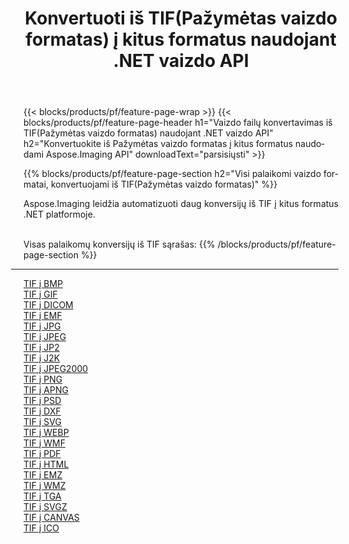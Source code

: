 ﻿---
title: Konvertuoti iš TIF(Pažymėtas vaizdo formatas) į kitus formatus naudojant .NET vaizdo API 
weight: 3920
url: /lt/net/conversion/from/tif 
lang: lt
langdirlevel: 2
locales: zh-hans,ja,it,ru,de,es,fr,nl,id,lt,pl,pt,vi,tr,ko,zh-hant,ar,hi,th,sv,cs,uk,he
description: Naudodami Aspose.Imaging galite lengvai konvertuoti iš TIF(Pažymėtas vaizdo formatas) į kitus formatus
---

{{< blocks/products/pf/feature-page-wrap >}}
{{< blocks/products/pf/feature-page-header h1="Vaizdo failų konvertavimas iš TIF(Pažymėtas vaizdo formatas) naudojant .NET vaizdo API" h2="Konvertuokite iš Pažymėtas vaizdo formatas į kitus formatus naudodami Aspose.Imaging API" downloadText="parsisiųsti" >}}


{{% blocks/products/pf/feature-page-section  h2="Visi palaikomi vaizdo formatai, konvertuojami iš TIF(Pažymėtas vaizdo formatas)" %}}
<p align=justify>Aspose.Imaging leidžia automatizuoti daug konversijų iš TIF į kitus formatus .NET platformoje. </p>
<br/>
Visas palaikomų konversijų iš TIF sąrašas:
{{% /blocks/products/pf/feature-page-section %}}
<div class="container-fluid productfamilypage bg-gray">
    <div class="convertypes bg-gray agp-content section">
        <div class="container">
		<hr style="margin-left:-20px;"/>
		<div class="row other-converters">
		    <div class='col-md-2 other-converter remove-lp remove-rp'><a href="/imaging/lt/net/conversion/tif-to-bmp" >TIF į BMP</a></div><div class='col-md-2 other-converter remove-lp remove-rp'><a href="/imaging/lt/net/conversion/tif-to-gif" >TIF į GIF</a></div><div class='col-md-2 other-converter remove-lp remove-rp'><a href="/imaging/lt/net/conversion/tif-to-dicom" >TIF į DICOM</a></div><div class='col-md-2 other-converter remove-lp remove-rp'><a href="/imaging/lt/net/conversion/tif-to-emf" >TIF į EMF</a></div><div class='col-md-2 other-converter remove-lp remove-rp'><a href="/imaging/lt/net/conversion/tif-to-jpg" >TIF į JPG</a></div><div class='col-md-2 other-converter remove-lp remove-rp'><a href="/imaging/lt/net/conversion/tif-to-jpeg" >TIF į JPEG</a></div><div class='col-md-2 other-converter remove-lp remove-rp'><a href="/imaging/lt/net/conversion/tif-to-jp2" >TIF į JP2</a></div><div class='col-md-2 other-converter remove-lp remove-rp'><a href="/imaging/lt/net/conversion/tif-to-j2k" >TIF į J2K</a></div><div class='col-md-2 other-converter remove-lp remove-rp'><a href="/imaging/lt/net/conversion/tif-to-jpeg2000" >TIF į JPEG2000</a></div><div class='col-md-2 other-converter remove-lp remove-rp'><a href="/imaging/lt/net/conversion/tif-to-png" >TIF į PNG</a></div><div class='col-md-2 other-converter remove-lp remove-rp'><a href="/imaging/lt/net/conversion/tif-to-apng" >TIF į APNG</a></div><div class='col-md-2 other-converter remove-lp remove-rp'><a href="/imaging/lt/net/conversion/tif-to-psd" >TIF į PSD</a></div><div class='col-md-2 other-converter remove-lp remove-rp'><a href="/imaging/lt/net/conversion/tif-to-dxf" >TIF į DXF</a></div><div class='col-md-2 other-converter remove-lp remove-rp'><a href="/imaging/lt/net/conversion/tif-to-svg" >TIF į SVG</a></div><div class='col-md-2 other-converter remove-lp remove-rp'><a href="/imaging/lt/net/conversion/tif-to-webp" >TIF į WEBP</a></div><div class='col-md-2 other-converter remove-lp remove-rp'><a href="/imaging/lt/net/conversion/tif-to-wmf" >TIF į WMF</a></div><div class='col-md-2 other-converter remove-lp remove-rp'><a href="/imaging/lt/net/conversion/tif-to-pdf" >TIF į PDF</a></div><div class='col-md-2 other-converter remove-lp remove-rp'><a href="/imaging/lt/net/conversion/tif-to-html" >TIF į HTML</a></div><div class='col-md-2 other-converter remove-lp remove-rp'><a href="/imaging/lt/net/conversion/tif-to-emz" >TIF į EMZ</a></div><div class='col-md-2 other-converter remove-lp remove-rp'><a href="/imaging/lt/net/conversion/tif-to-wmz" >TIF į WMZ</a></div><div class='col-md-2 other-converter remove-lp remove-rp'><a href="/imaging/lt/net/conversion/tif-to-tga" >TIF į TGA</a></div><div class='col-md-2 other-converter remove-lp remove-rp'><a href="/imaging/lt/net/conversion/tif-to-svgz" >TIF į SVGZ</a></div><div class='col-md-2 other-converter remove-lp remove-rp'><a href="/imaging/lt/net/conversion/tif-to-canvas" >TIF į CANVAS</a></div><div class='col-md-2 other-converter remove-lp remove-rp'><a href="/imaging/lt/net/conversion/tif-to-ico" >TIF į ICO</a></div>
                </div>
        </div>
    </div>
</div>
<br/>

